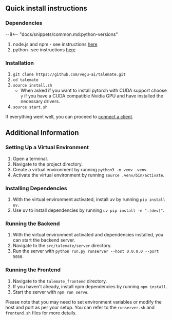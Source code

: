 
## Quick install instructions

### Dependencies

--8<-- "docs/snippets/common.md:python-versions"

1. node.js and npm - see instructions [here](https://nodejs.org/en/download/package-manager/)
1. python- see instructions [here](https://www.python.org/downloads/)

### Installation

1. `git clone https://github.com/vegu-ai/talemate.git`
1. `cd talemate`
1. `source install.sh`
    - When asked if you want to install pytorch with CUDA support choose `y` if you have
        a CUDA compatible Nvidia GPU and have installed the necessary drivers.
1. `source start.sh`

If everything went well, you can proceed to [connect a client](../../connect-a-client).

## Additional Information

### Setting Up a Virtual Environment

1. Open a terminal.
2. Navigate to the project directory.
3. Create a virtual environment by running `python3 -m venv .venv`.
4. Activate the virtual environment by running `source .venv/bin/activate`.

### Installing Dependencies

1. With the virtual environment activated, install uv by running `pip install uv`.
2. Use uv to install dependencies by running `uv pip install -e ".[dev]"`.

### Running the Backend

1. With the virtual environment activated and dependencies installed, you can start the backend server.
2. Navigate to the `src/talemate/server` directory.
3. Run the server with `python run.py runserver --host 0.0.0.0 --port 5050`.

### Running the Frontend

1. Navigate to the `talemate_frontend` directory.
2. If you haven't already, install npm dependencies by running `npm install`.
3. Start the server with `npm run serve`.

Please note that you may need to set environment variables or modify the host and port as per your setup. You can refer to the `runserver.sh` and `frontend.sh` files for more details.

